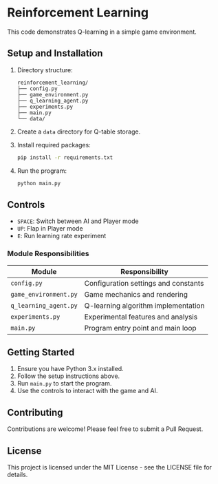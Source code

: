 # Reinforcement Learning 

This code demonstrates Q-learning in a simple game environment.

## Setup and Installation

1. Directory structure:
   ```
   reinforcement_learning/
   ├── config.py
   ├── game_environment.py
   ├── q_learning_agent.py
   ├── experiments.py
   ├── main.py
   └── data/
   ```

2. Create a `data` directory for Q-table storage.

3. Install required packages:
   ```bash
   pip install -r requirements.txt

4. Run the program:
   ```bash
   python main.py
   ```

## Controls

- `SPACE`: Switch between AI and Player mode
- `UP`: Flap in Player mode
- `E`: Run learning rate experiment

### Module Responsibilities

| Module | Responsibility |
|--------|----------------|
| `config.py` | Configuration settings and constants |
| `game_environment.py` | Game mechanics and rendering |
| `q_learning_agent.py` | Q-learning algorithm implementation |
| `experiments.py` | Experimental features and analysis |
| `main.py` | Program entry point and main loop |

## Getting Started

1. Ensure you have Python 3.x installed.
2. Follow the setup instructions above.
3. Run `main.py` to start the program.
4. Use the controls to interact with the game and AI.

## Contributing

Contributions are welcome! Please feel free to submit a Pull Request.

## License

This project is licensed under the MIT License - see the LICENSE file for details.